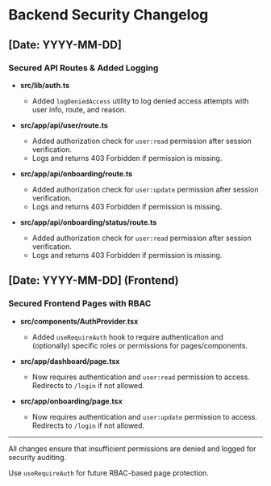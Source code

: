 # Backend Security Changelog

## [Date: YYYY-MM-DD]

### Secured API Routes & Added Logging

- **src/lib/auth.ts**
  - Added `logDeniedAccess` utility to log denied access attempts with user info, route, and reason.

- **src/app/api/user/route.ts**
  - Added authorization check for `user:read` permission after session verification.
  - Logs and returns 403 Forbidden if permission is missing.

- **src/app/api/onboarding/route.ts**
  - Added authorization check for `user:update` permission after session verification.
  - Logs and returns 403 Forbidden if permission is missing.

- **src/app/api/onboarding/status/route.ts**
  - Added authorization check for `user:read` permission after session verification.
  - Logs and returns 403 Forbidden if permission is missing.

## [Date: YYYY-MM-DD] (Frontend)

### Secured Frontend Pages with RBAC

- **src/components/AuthProvider.tsx**
  - Added `useRequireAuth` hook to require authentication and (optionally) specific roles or permissions for pages/components.

- **src/app/dashboard/page.tsx**
  - Now requires authentication and `user:read` permission to access. Redirects to `/login` if not allowed.

- **src/app/onboarding/page.tsx**
  - Now requires authentication and `user:update` permission to access. Redirects to `/login` if not allowed.

---

All changes ensure that insufficient permissions are denied and logged for security auditing.

Use `useRequireAuth` for future RBAC-based page protection. 